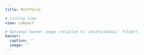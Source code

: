 ```yaml
---
title: Portfolio

# Listing view
view: compact

# Optional banner image (relative to `assets/media/` folder).
banner:
  caption: ''
  image: ''
---
```

